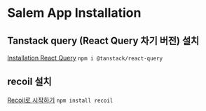 # Salem App Installation

## Tanstack query (React Query 차기 버전) 설치

[Installation React Query](https://tanstack.com/query/latest/docs/react/installation)
`npm i @tanstack/react-query`

## recoil 설치

[Recoil로 시작하기](https://recoiljs.org/ko/docs/introduction/getting-started)
`npm install recoil`
